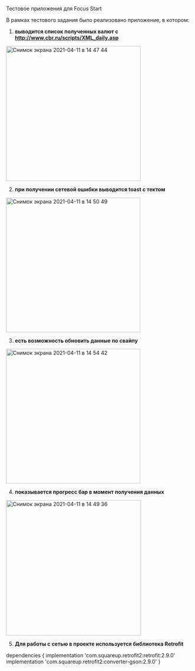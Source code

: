 Тестовое приложения для Focus Start

В рамках тестового задания было реализовано приложение, в котором:
1) **выводится список полученных валют с http://www.cbr.ru/scripts/XML_daily.asp**
<img width="365" alt="Снимок экрана 2021-04-11 в 14 47 44" src="https://user-images.githubusercontent.com/4588631/114296425-867d4400-9ad5-11eb-83c6-7b12fd32de7c.png">

2) **при получении сетевой ошибки выводится toast с тектом**
<img width="364" alt="Снимок экрана 2021-04-11 в 14 50 49" src="https://user-images.githubusercontent.com/4588631/114296430-8c732500-9ad5-11eb-8cef-2a62875771c6.png">

3) **есть возможность обновить данные по свайпу**
<img width="364" alt="Снимок экрана 2021-04-11 в 14 54 42" src="https://user-images.githubusercontent.com/4588631/114296495-dfe57300-9ad5-11eb-9a57-483c210827d5.png">

4) **показывается прогресс бар в момент получения данных**
<img width="366" alt="Снимок экрана 2021-04-11 в 14 49 36" src="https://user-images.githubusercontent.com/4588631/114296443-95fc8d00-9ad5-11eb-92e2-6ba46f6c99ab.png">

5) **Для работы с сетью в проекте используется библиотека Retrofit**

dependencies {
	implementation 'com.squareup.retrofit2:retrofit:2.9.0'
	implementation 'com.squareup.retrofit2:converter-gson:2.9.0'
}
